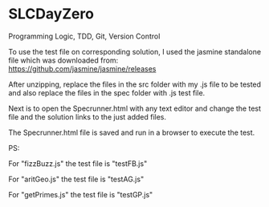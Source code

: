 # SLCDayZero
Programming Logic, TDD, Git, Version Control


To use the test file on corresponding solution, I used the jasmine standalone file which was downloaded from: https://github.com/jasmine/jasmine/releases 

After unzipping, replace the files in the src folder with my .js file to be tested and also replace the files in the spec folder with .js test file. 

Next is to open the Specrunner.html with any text editor and change the test file and the solution links to the just added files. 

The Specrunner.html file is saved and run in a browser to execute the test. 

PS:

For "fizzBuzz.js" the test file is "testFB.js" 

For "aritGeo.js" the test file is "testAG.js" 

For "getPrimes.js" the test file is "testGP.js" 
